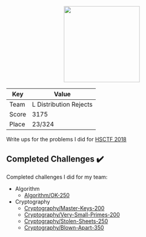 <p align="center">
  <img src="https://github.com/dumblole/CTF-Writeups/blob/master/HSCTF-2018/images/logo/logo.png" height="200" width = "200"> 
</p>

Key| Value
---|---
Team|L Distribution Rejects
Score|3175
Place|23/324

Write ups for the problems I did for [HSCTF 2018](https://compete.hsctf.com/challenges/ "2018 HSCTF")


## Completed Challenges :heavy_check_mark:

Completed challenges I did for my team:

* Algorithm
	* [Algorithm/OK-250](https://github.com/dumblole/CTF-Writeups/tree/master/HSCTF-2018/Algorithm/OK-250)
* Cryptography 
	* [Cryptography/Master-Keys-200](https://github.com/dumblole/CTF-Writeups/tree/master/HSCTF-2018/Cryptography/Master-Keys-200)
	* [Cryptography/Very-Small-Primes-200](https://github.com/dumblole/CTF-Writeups/tree/master/HSCTF-2018/Cryptography/Very-Small-Primes-200)
	* [Cryptography/Stolen-Sheets-250](https://github.com/dumblole/CTF-Writeups/tree/master/HSCTF-2018/Cryptography/Stolen-Sheets-250)
	* [Cryptography/Blown-Apart-350](https://github.com/dumblole/CTF-Writeups/tree/master/HSCTF-2018/Cryptography/Blown-Apart-350)

 
